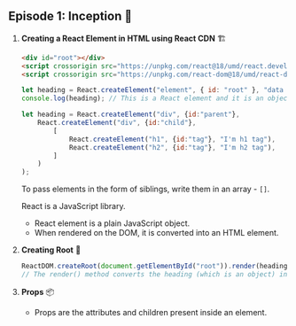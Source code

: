 ## Episode 1: Inception 🌟

1. **Creating a React Element in HTML using React CDN** 🏗️
    ```html
    <div id="root"></div>
    <script crossorigin src="https://unpkg.com/react@18/umd/react.development.js"></script>
    <script crossorigin src="https://unpkg.com/react-dom@18/umd/react-dom.development.js"></script>
    ```

    ```javascript
    let heading = React.createElement("element", { id: "root" }, "data to be inserted in element");
    console.log(heading); // This is a React element and it is an object.

    let heading = React.createElement("div", {id:"parent"}, 
        React.createElement("div", {id:"child"}, 
            [ 
                React.createElement("h1", {id:"tag"}, "I'm h1 tag"), 
                React.createElement("h2", {id:"tag"}, "I'm h2 tag"),
            ]
        )
    );
    ```
    To pass elements in the form of siblings, write them in an array - `[]`.

    React is a JavaScript library.
    - React element is a plain JavaScript object.
    - When rendered on the DOM, it is converted into an HTML element.

2. **Creating Root** 🌳
    ```javascript
    ReactDOM.createRoot(document.getElementById("root")).render(heading);
    // The render() method converts the heading (which is an object) into an HTML element and inserts it into the root element.
    ```

3. **Props** 📦
    - Props are the attributes and children present inside an element.
